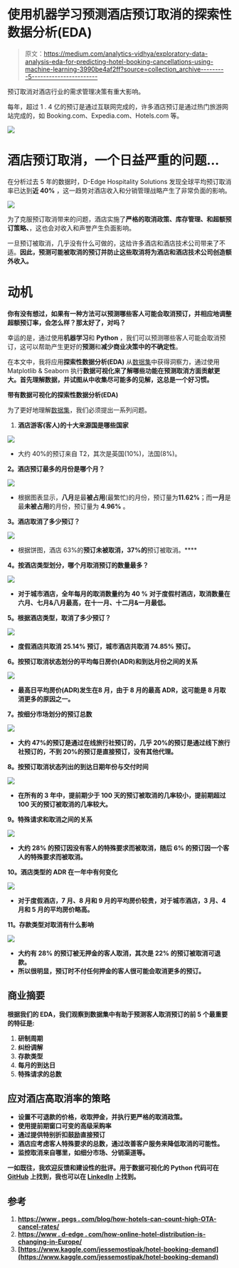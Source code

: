 # 使用机器学习预测酒店预订取消的探索性数据分析(EDA)

> 原文：<https://medium.com/analytics-vidhya/exploratory-data-analysis-eda-for-predicting-hotel-booking-cancellations-using-machine-learning-3990be4af2ff?source=collection_archive---------5----------------------->

预订取消对酒店行业的需求管理决策有重大影响。

每年，超过 1 . 4 亿的预订是通过互联网完成的，许多酒店预订是通过热门旅游网站完成的，如 Booking.com、Expedia.com、Hotels.com 等。

![](img/99e9378c830f12e48a0ff15f6fc88506.png)

# 酒店预订取消，一个日益严重的问题…

在分析过去 5 年的数据时，D-Edge Hospitality Solutions 发现全球平均预订取消率已达到**近 40%** ，这一趋势对酒店收入和分销管理战略产生了非常负面的影响。

![](img/53b1e057ac83b7c00db1ff6ac3a2ce37.png)

为了克服预订取消带来的问题，酒店实施了**严格的取消政策、库存管理、**和**超额预订策略、**，这也会对收入和声誉产生负面影响。

一旦预订被取消，几乎没有什么可做的，这给许多酒店和酒店技术公司带来了不适。**因此，预测可能被取消的预订并防止这些取消将为酒店和酒店技术公司创造额外收入。**

# **动机**

**你有没有想过，如果有一种方法可以预测哪些客人可能会取消预订，并相应地调整超额预订率，会怎么样？那太好了，对吗？**

幸运的是，通过使用**机器学习**和 **Python** ，我们可以预测哪些客人可能会取消预订，这可以帮助产生更好的**预测**和**减少商业决策中的不确定性**。

在本文中，我将应用**探索性数据分析(EDA)** 从[数据集](https://www.kaggle.com/jessemostipak/hotel-booking-demand)中获得洞察力，通过使用 Matplotlib & Seaborn 执行**数据可视化来了解哪些功能在预测取消方面贡献更大。首先理解数据，并试图从中收集尽可能多的见解，这总是一个好习惯。**

**带有数据可视化的探索性数据分析(EDA)**

为了更好地理解[数据集](https://www.kaggle.com/jessemostipak/hotel-booking-demand)，我们必须提出一系列问题。

1.  **酒店游客(客人)的十大来源国是哪些国家**

![](img/12a0bd323d49296890f9fbf124402fc1.png)

*   大约 40%的预订来自 T2，其次是英国(10%)，法国(8%)。

**2。酒店预订最多的月份是哪个月？**

![](img/114f8147a36f2947b0ba062fca346369.png)

*   根据图表显示，**八月**是最**被占用**(最繁忙)的月份，预订量为**11.62%**；而**一月**是最**未被占用**的月份，预订量为 **4.96%** 。

**3。酒店取消了多少预订？**

![](img/536404c384eff8c4a2d56d8543bdded3.png)

*   根据饼图，酒店 63%的**预订未被取消，37%的**预订被取消。****

******4。按酒店类型划分，哪个月取消预订的数量最多？******

****![](img/2c01eb4b6398d2e5075b2fede879c097.png)****

*   ****对于**城市**酒店，全年每月的取消数量约为 **40 %** 对于**度假村**酒店，取消数量在六月、七月&八月最高，在十一月、十二月&一月最低。****

******5。根据酒店类型，取消了多少预订？******

****![](img/0b6d10d94bbf82f94c7c285c1c96e2e1.png)****

*   ****度假酒店共取消 **25.14%** 预订，城市酒店共取消 **74.85%** 预订。****

******6。按预订取消状态划分的平均每日房价(ADR)和到达月份之间的关系******

****![](img/9258a1d89e6184468d5d957f916b69e8.png)****

*   ****最高日平均房价(ADR)发生在**8 月**，由于 8 月的最高 ADR，这可能是 8 月取消更多的原因之一。****

******7。按细分市场划分的预订总数******

****![](img/a59ed5e91b44bc2d4e32da1d3b577ab2.png)****

*   ****大约 47%的预订是通过在线旅行社预订的，几乎 20%的预订是通过线下旅行社预订的，不到 20%的预订是直接预订，没有其他代理。****

******8。按预订取消状态列出的到达日期年份与交付时间******

****![](img/07b82bd0aa33938989cf430e598932ae.png)****

*   ****在所有的 3 年中，提前期**少于 100 天**的预订被取消的几率较小，提前期超过 100 天的预订被取消的几率较大。****

******9。特殊请求和取消之间的关系******

****![](img/3d6ad7de80eb28ab34711c32b9b012b0.png)****

*   ****大约 **28%** 的预订因**没有**客人的特殊要求而被取消，随后 **6%** 的预订因**一个**客人的特殊要求而被取消。****

****10。酒店类型的 ADR 在一年中有何变化****

****![](img/8936a187eaf1adc24ee24bed2bb7cfc3.png)****

*   ****对于度假酒店，7 月、8 月和 9 月的平均房价较贵，对于城市酒店，3 月、4 月和 5 月的平均房价略高。****

******11。存款类型对取消有什么影响******

****![](img/45848c8295566c3323bb03ea8bb4a1df.png)****

*   ****大约有 **28%** 的预订被**无押金**的客人取消，其次是 **22%** 的预订被取消**可退款。******
*   ****所以很明显，预订时不付任何押金的客人很可能会取消更多的预订。****

## ****商业摘要****

****根据我们的 EDA，我们观察到数据集中有助于预测客人取消预订的前 5 个最重要的特征是:****

1.  ****研制周期****
2.  ****纠纷调解****
3.  ****存款类型****
4.  ****每月的到达日****
5.  ****特殊请求的总数****

## ****应对酒店高取消率的策略****

*   ****设置不可退款的价格，收取押金，并执行更严格的取消政策。****
*   ****使用提前期窗口可变的高级采购率****
*   ****通过提供特别折扣鼓励直接预订****
*   ****酒店应考虑客人特殊要求的总数，通过改善客户服务来降低取消的可能性。****
*   ****监控取消来自哪里，如细分市场、分销渠道等。****

****一如既往，我欢迎反馈和建设性的批评。用于数据可视化的 Python 代码可在 [GitHub](https://github.com/ChaithanyaVamshi/HotelCancellationPredictor/blob/master/EDA.ipynb) 上找到，我也可以在 [LinkedIn](https://www.linkedin.com/in/chaithanyavamshi/) 上找到。****

## ****参考****

1.  ****[https://www . pegs . com/blog/how-hotels-can-count-high-OTA-cancel-rates/](https://www.pegs.com/blog/how-hotels-can-counter-high-ota-cancellation-rates/)****
2.  ****[https://www . d-edge . com/how-online-hotel-distribution-is-changing-in-Europe/](https://www.d-edge.com/how-online-hotel-distribution-is-changing-in-europe/)****
3.  ****[https://www.kaggle.com/jessemostipak/hotel-booking-demand](https://www.kaggle.com/jessemostipak/hotel-booking-demand)****